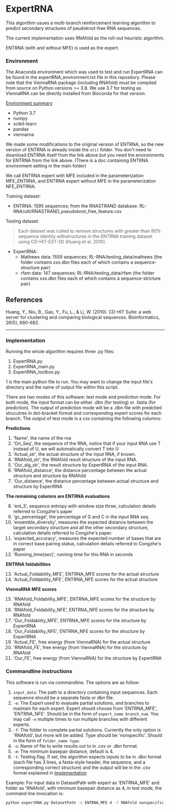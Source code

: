# ExpertRNA

This algorithm usues a multi-branch reinforcement learning algorithm to predict secondary structures of peudoknot-free RNA sequences.

The current implementation uses RNAfold as the roll-out heuristic algorithm.

ENTRNA (with and without MFE) is used as the expert.

### Environment
The Anaconda environment which was used to test and run ExpertRNA can be found in the expertRNA_environment.txt file in this repository.  Please note that the ViennaRNA package (including RNAfold) must be compiled from source on Python versions >= 3.8.  We use 3.7 for testing as ViennaRNA can be directly installed from Bioconda for that version.

<ins> Environment summary </ins>
* Python 3.7  
* numpy
* scikit-learn
* pandas
* viennarna

We made some modifications to the original version of ENTRNA, so the new version of ENTRNA is already inside the `util` folder. You don't need to download ENTRNA itself from the link above but you need the environments for ENTRNA from the link above. (There is a doc containing ENTRNA environment setting in the main folder)

We call ENTRNA expert with MFE included in the parameterization MFE_ENTRNA, and ENTRNA expert without MFE in the parameterization NFE_ENTRNA.

Training dataset:
 - ENTRNA: 1595 sequences; from the RNASTRAND database: RL-RNA/util/RNASTRAND_pseudoknot_free_feature.csv
    
Testing dataset:
> Each dataset was culled to remove structures with greater than 80% sequence identity withstructures in the ENTRNA training dataset using CD-HIT-EST-2D (Huang et al. 2010).
 - ExpertRNA: 
    - Mathews data: 1559 sequences; RL-RNA/testing_data/mathews (the folder contains xxx.dbn files each of which contains a sequence-structure pair)
    - rfam data: 147 sequences; RL-RNA/testing_data/rfam (the folder contains xxx.dbn files each of which contains a sequence-stricture pair)

## References
Huang, Y., Niu, B., Gao, Y., Fu, L., & Li, W. (2010). CD-HIT Suite: a web server for clustering and comparing biological sequences. Bioinformatics, 26(5), 680-682.

****************************

### Implementation
Running the whole algorithm requires three .py files:  
1. ExpertRNA.py  
2. ExpertRNA_main.py
3. ExpertRNA_toolbox.py

1 is the main python file to run. You may want to change the input file's directory and the name of output file within this script. 

There are two modes of this software: test mode and prediction mode. For both mode, the input format can be either .dbn (for testing) or .fasta (for prediction). The output of prediction mode will be a .dbn file with predcited strucutres in dot-bracket format and corresponding expert scores for each branch. The output of test mode is a csv containing the following columns: 

**Predictions**

1. 'Name', the name of the rna
2. 'Ori_Seq', the sequence of the RNA, notice that if your input RNA use T instead of U, we will automatically convert T into U
3. 'Actual_str', the actual structure of the input RNA, if known.
4. 'RNAfold_str', the RNAfold result structure of the input RNA.
5. 'Our_alg_str', the result structure by ExpertRNA of the input RNA.
6. 'RNAfold_distance', the distance percentage between the actual structure and structure by RNAfold
7. 'Our_distance', the distance percentage between actual structure and structure by ExpertRNA

**The remaining columns are ENTRNA evaluations**

8. 'ent_3', sequence entropy with window size three, calculation details referred to Congzhe's paper
9. 'gc_percentage', the percentage of G and C in the input RNA seq.
10. 'ensemble_diversity', measures the expected distance between the target secondary structure and all the other secondary structure, calculation details referred to Congzhe's paper.
11. 'expected_accuracy', measures the expected number of bases that are in correct base pairing status, calculation details referred to Congzhe's paper
12. 'Running_time(sec)', running time for this RNA in seconds 

**ENTRNA foldabilities**

13. 'Actual_Foldability_MFE', ENTRNA_MFE scores for the actual structure
14. 'Actual_Foldability_NFE', ENTRNA_NFE scores for the actual structure

**ViennaRNA MFE scores**  

15. 'RNAfold_Foldability_MFE', ENTRNA_MFE scores for the structure by RNAfold
16. 'RNAfold_Foldability_NFE', ENTRNA_NFE scores for the structure by RNAfold
17. 'Our_Foldability_MFE', ENTRNA_MFE scores for the structure by ExpertRNA
18. 'Our_Foldability_NFE', ENTRNA_NFE scores for the structure by ExpertRNA
19. 'Actual_FE', free energy (from ViennaRNA) for the actual structure
20. 'RNAfold_FE', free energy (from ViennaRNA) for the structure by RNAfold
21. 'Our_FE', free energy (from ViennaRNA) for the structure by ExpertRNA


### Commandline instructions

This software is run via commandline. The options are as follow:

1. `input_data`: The path to a directory containing input sequences. Each sequence should be a separate fasta or dbn file.
2. `-e`: The Expert used to evaluate partial solutions, and branches to maintain for each expert. Expert should choose from 'ENTRNA_MFE', 'ENTRNA_NFE'. Should be in the form of `expert_name branch_num`.  You may call `-e` multiple times to run multiple branches with different experts.
3. `-f`: The folder to complete partial solutions. Currently the only option is 'RNAfold', but more will be added. Type should be 'nonspecific'. Should in the form of `folder_name type`.
4. `-o`: Name of file to write results out to in .csv or .dbn format.
5. `-m`: The minimum basepair distance, default is 4.
6. `-t`: Testing flag.  If set, the algorithm expects inputs to be in .dbn format (each file has 3 lines, a fasta-style header, the sequence, and a corresponding correct structure) and the output will be in the .csv format explained in [Implementation](#Implementation)

Example:
For input data in DatasetPath with expert as 'ENTRNA_MFE' and folder as 'RNAfold', with minimum basepair distance as 4, in test mode, the command line invocation is:
```bash
python expertRNA.py DatasetPath -e ENTRNA_MFE 4 -f RNAfold nonspecific -m 4 -t
```
